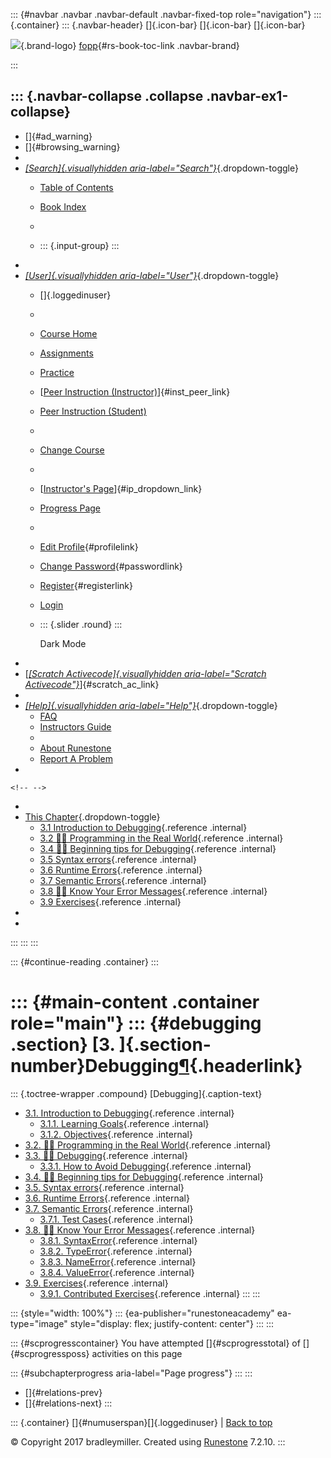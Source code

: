 ::: {#navbar .navbar .navbar-default .navbar-fixed-top role="navigation"}
::: {.container}
::: {.navbar-header}
[]{.icon-bar} []{.icon-bar} []{.icon-bar}

<div>

[![](../_static/img/RAIcon.png)](/runestone/default/user/login){.brand-logo}
[fopp](../index.html){#rs-book-toc-link .navbar-brand}

</div>
:::

::: {.navbar-collapse .collapse .navbar-ex1-collapse}
-   
-   []{#ad_warning}
-   []{#browsing_warning}
-   
-   [*[Search]{.visuallyhidden
    aria-label="Search"}*](#){.dropdown-toggle}
    -   [Table of Contents](../index.html)

    -   [Book Index](../genindex.html)

    -   

    -   ::: {.input-group}
        :::
-   
-   [*[User]{.visuallyhidden aria-label="User"}*](#){.dropdown-toggle}
    -   []{.loggedinuser}

    -   

    -   [Course Home](/ns/course/index)

    -   [Assignments](/assignment/student/chooseAssignment)

    -   [Practice](/runestone/assignments/practice)

    -   [[Peer Instruction
        (Instructor)](/runestone/peer/instructor.html)]{#inst_peer_link}

    -   [Peer Instruction (Student)](/runestone/peer/student.html)

    -   

    -   [Change Course](/runestone/default/courses)

    -   

    -   [[Instructor\'s
        Page](/runestone/admin/index)]{#ip_dropdown_link}

    -   [Progress Page](/runestone/dashboard/studentreport)

    -   

    -   [Edit Profile](/runestone/default/user/profile){#profilelink}

    -   [Change
        Password](/runestone/default/user/change_password){#passwordlink}

    -   [Register](/runestone/default/user/register){#registerlink}

    -   [Login](#)

    -   ::: {.slider .round}
        :::

        Dark Mode
-   
-   [[*[Scratch Activecode]{.visuallyhidden
    aria-label="Scratch Activecode"}*](javascript:runestoneComponents.popupScratchAC())]{#scratch_ac_link}
-   
-   [*[Help]{.visuallyhidden aria-label="Help"}*](#){.dropdown-toggle}
    -   [FAQ](http://runestoneinteractive.org/pages/faq.html)
    -   [Instructors Guide](https://guide.runestone.academy)
    -   
    -   [About Runestone](http://runestoneinteractive.org)
    -   [Report A
        Problem](/runestone/default/reportabug?course=fopp&page=toctree)
-   

```{=html}
<!-- -->
```
-   
-   [This Chapter](../index.html){.dropdown-toggle}
    -   [3.1 Introduction to
        Debugging](intro-DebuggingGeneral.html){.reference .internal}
    -   [3.2 👩‍💻 Programming in the Real
        World](intro-HowtobeaSuccessfulProgrammer.html){.reference
        .internal}
    -   [3.4 👩‍💻 Beginning tips for
        Debugging](BeginningtipsforDebugging.html){.reference .internal}
    -   [3.5 Syntax errors](Syntaxerrors.html){.reference .internal}
    -   [3.6 Runtime Errors](RuntimeErrors.html){.reference .internal}
    -   [3.7 Semantic Errors](SemanticErrors.html){.reference .internal}
    -   [3.8 👩‍💻 Know Your Error
        Messages](KnowyourerrorMessages.html){.reference .internal}
    -   [3.9 Exercises](Exercises.html){.reference .internal}
-   
-   
:::
:::
:::

::: {#continue-reading .container}
:::

::: {#main-content .container role="main"}
::: {#debugging .section}
[3. ]{.section-number}Debugging[¶](#debugging "Permalink to this heading"){.headerlink}
=======================================================================================

::: {.toctree-wrapper .compound}
[Debugging]{.caption-text}

-   [3.1. Introduction to
    Debugging](intro-DebuggingGeneral.html){.reference .internal}
    -   [3.1.1. Learning
        Goals](intro-DebuggingGeneral.html#learning-goals){.reference
        .internal}
    -   [3.1.2.
        Objectives](intro-DebuggingGeneral.html#objectives){.reference
        .internal}
-   [3.2. 👩‍💻 Programming in the Real
    World](intro-HowtobeaSuccessfulProgrammer.html){.reference
    .internal}
-   [3.3. 👩‍💻
    Debugging](intro-HowtobeaSuccessfulProgrammer.html#debugging){.reference
    .internal}
    -   [3.3.1. How to Avoid
        Debugging](intro-HowtobeaSuccessfulProgrammer.html#how-to-avoid-debugging){.reference
        .internal}
-   [3.4. 👩‍💻 Beginning tips for
    Debugging](BeginningtipsforDebugging.html){.reference .internal}
-   [3.5. Syntax errors](Syntaxerrors.html){.reference .internal}
-   [3.6. Runtime Errors](RuntimeErrors.html){.reference .internal}
-   [3.7. Semantic Errors](SemanticErrors.html){.reference .internal}
    -   [3.7.1. Test Cases](SemanticErrors.html#test-cases){.reference
        .internal}
-   [3.8. 👩‍💻 Know Your Error
    Messages](KnowyourerrorMessages.html){.reference .internal}
    -   [3.8.1.
        SyntaxError](KnowyourerrorMessages.html#syntaxerror){.reference
        .internal}
    -   [3.8.2.
        TypeError](KnowyourerrorMessages.html#typeerror){.reference
        .internal}
    -   [3.8.3.
        NameError](KnowyourerrorMessages.html#nameerror){.reference
        .internal}
    -   [3.8.4.
        ValueError](KnowyourerrorMessages.html#valueerror){.reference
        .internal}
-   [3.9. Exercises](Exercises.html){.reference .internal}
    -   [3.9.1. Contributed
        Exercises](Exercises.html#contributed-exercises){.reference
        .internal}
:::
:::

::: {style="width: 100%"}
::: {ea-publisher="runestoneacademy" ea-type="image" style="display: flex; justify-content: center"}
:::
:::

::: {#scprogresscontainer}
You have attempted []{#scprogresstotal} of []{#scprogressposs}
activities on this page

::: {#subchapterprogress aria-label="Page progress"}
:::
:::

-   [[](../SimplePythonData/week1a2.html)]{#relations-prev}
-   [[](intro-DebuggingGeneral.html)]{#relations-next}
:::

::: {.container}
[]{#numuserspan}[]{.loggedinuser} \| [Back to top](#)

© Copyright 2017 bradleymiller. Created using
[Runestone](http://runestoneinteractive.org/) 7.2.10.
:::
